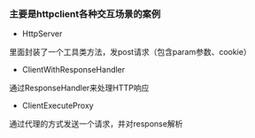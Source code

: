 ### 主要是httpclient各种交互场景的案例

* HttpServer

里面封装了一个工具类方法，发post请求（包含param参数、cookie）

* ClientWithResponseHandler

通过ResponseHandler来处理HTTP响应

* ClientExecuteProxy

通过代理的方式发送一个请求，并对response解析